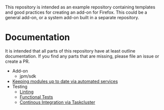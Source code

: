 This repository is intended as an example repository containing templates and good practices for creating an add-on for Firefox. This could be a general add-on, or a system add-on built in a separate repository.

# Documentation

It is intended that all parts of this repository have at least outline
documentation. If you find any parts that are missing, please file an issue or
create a PR.

* Add-on
  * jpm/sdk
* [Keeping modules up to date via automated services](docs/ModulesUpdating.md)
* Testing
  * [Linting](docs/Linting.md)
  * [Functional Tests](docs/Functional.md)
  * [Continous Integration via Taskcluster](docs/Taskcluster.md)
